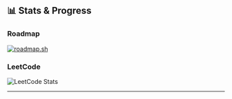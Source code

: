 ## 📊 Stats & Progress

### Roadmap
<a href="https://roadmap.sh">
  <img src="https://roadmap.sh/card/tall/6884ff31b349ac40924bdc85?variant=dark" alt="roadmap.sh"/>
</a>

### LeetCode
![LeetCode Stats](https://leetcode-badge-sage.vercel.app/badge/wodgenzi_?theme=neutral)

---
